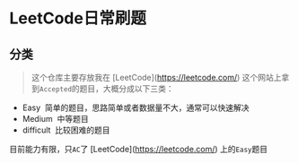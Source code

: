 # LeetCode日常刷题

## 分类
> 这个仓库主要存放我在 \[LeetCode](https://leetcode.com/) 这个网站上拿到``Accepted``的题目，大概分成以下三类：

- Easy
  简单的题目，思路简单或者数据量不大，通常可以快速解决
- Medium
  中等题目
- difficult
  比较困难的题目

目前能力有限，只``AC``了 \[LeetCode](https://leetcode.com/) 上的``Easy``题目
